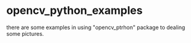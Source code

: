 # opencv_python_examples
there are some examples in using "opencv_ptrhon" package to dealing some pictures.
